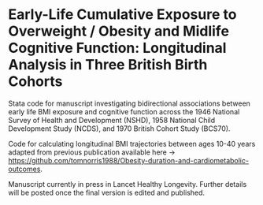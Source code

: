 # Early-Life Cumulative Exposure to Overweight / Obesity and Midlife Cognitive Function: Longitudinal Analysis in Three British Birth Cohorts

Stata code for manuscript investigating bidirectional associations between early life BMI exposure and cognitive function across the 1946 National Survey of Health and Development (NSHD), 1958 National Child Development Study (NCDS), and 1970 British Cohort Study (BCS70). 

Code for calculating longitudinal BMI trajectories between ages 10-40 years adapted from previous publication available here -> https://github.com/tomnorris1988/Obesity-duration-and-cardiometabolic-outcomes.

Manuscript currently in press in Lancet Healthy Longevity. Further details will be posted once the final version is edited and published.
